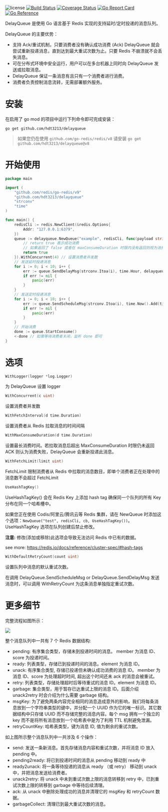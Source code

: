 
![license](https://img.shields.io/github/license/HDT3213/delayqueue)
[![Build Status](https://travis-ci.com/HDT3213/delayqueue.svg?branch=master)](https://app.travis-ci.com/github/HDT3213/delayqueue)
[![Coverage Status](https://coveralls.io/repos/github/HDT3213/delayqueue/badge.svg?branch=master)](https://coveralls.io/github/HDT3213/delayqueue?branch=master)
[![Go Report Card](https://goreportcard.com/badge/github.com/HDT3213/delayqueue)](https://goreportcard.com/report/github.com/HDT3213/delayqueue)
[![Go Reference](https://pkg.go.dev/badge/github.com/hdt3213/delayqueue.svg)](https://pkg.go.dev/github.com/hdt3213/delayqueue)

DelayQueue 是使用 Go 语言基于 Redis 实现的支持延时/定时投递的消息队列。

DelayQueue 的主要优势：
- 支持 Ack/重试机制，只要消费者没有确认成功消费 (Ack) DelayQueue 就会尝试重新投递消息，直到达到最大重试次数为止。只要 Redis 不崩溃就不会丢失消息。
- 可在分布式环境中安全运行，用户可以在多台机器上同时向 DelayQueue 发送或拉取消息。
- DelayQueue 保证一条消息有且只有一个消费者进行消费。
- 消费者负责控制消息流转，无需部署额外服务。

# 安装

在启用了 go mod 的项目中运行下列命令即可完成安装：

```shell
go get github.com/hdt3213/delayqueue
```

> 如果您仍在使用 `github.com/go-redis/redis/v8` 请安装 `go get github.com/hdt3213/delayqueue@v8`

# 开始使用

```go
package main

import (
	"github.com/redis/go-redis/v9"
	"github.com/hdt3213/delayqueue"
	"strconv"
	"time"
)

func main() {
	redisCli := redis.NewClient(&redis.Options{
		Addr: "127.0.0.1:6379",
	})
	queue := delayqueue.NewQueue("example", redisCli, func(payload string) bool {
		// return true 表示成功消费
		// 如果返回了 false 或者在 maxConsumeDuration 时限内没有返回则视为消费失败，DelayQueue 会重新投递消息
		return true
	}).WithConcurrent(4) // 设置消费者并发数
	// 发送延时投递消息
	for i := 0; i < 10; i++ {
		err := queue.SendDelayMsg(strconv.Itoa(i), time.Hour, delayqueue.WithRetryCount(3))
		if err != nil {
			panic(err)
		}
	}
	// 发送定时投递消息
	for i := 0; i < 10; i++ {
		err := queue.SendScheduleMsg(strconv.Itoa(i), time.Now().Add(time.Hour))
		if err != nil {
			panic(err)
		}
	}
	// 开始消费
	done := queue.StartConsume()
	<-done // 如需等待消费者关闭，监听 done 即可 
}
```

# 选项

```go
WithLogger(logger *log.Logger)
```

为 DelayQueue 设置 logger


```go
WithConcurrent(c uint) 
```

设置消费者并发数

```go
WithFetchInterval(d time.Duration)
```

设置消费者从 Redis 拉取消息的时间间隔

```go
WithMaxConsumeDuration(d time.Duration)
```

设置最长消费时间。若拉取消息后超出 MaxConsumeDuration 时限仍未返回 ACK 则认为消费失败，DelayQueue 会重新投递此消息。

```go
WithFetchLimit(limit uint)
```

FetchLimit 限制消费者从 Redis 中拉取的消息数目，即单个消费者正在处理中的消息数不会超过 FetchLimit

```go
UseHashTagKey()
```

UseHashTagKey() 会在 Redis Key 上添加 hash tag 确保同一个队列的所有 Key 分布在同一个哈希槽中。

如果您正在使用 Codis/阿里云/腾讯云等 Redis 集群，请在 NewQueue 时添加这个选项：`NewQueue("test", redisCli, cb, UseHashTagKey())`。UseHashTagKey 选项在队列创建后禁止修改。

**注意:** 修改(添加或移除)此选项会导致无法访问 Redis 中已有的数据。

see more: https://redis.io/docs/reference/cluster-spec/#hash-tags

```go
WithDefaultRetryCount(count uint)
```

设置队列中消息的默认重试次数。

在调用  DelayQueue.SendScheduleMsg or DelayQueue.SendDelayMsg 发送消息时，可以调用 WithRetryCount 为这条消息单独指定重试次数。

# 更多细节

完整流程如图所示：

![](https://s2.loli.net/2022/09/10/tziHmcAX4sFJPN6.png)


整个消息队列中一共有 7 个 Redis 数据结构:

- pending: 有序集合类型，存储未到投递时间的消息。 member 为消息 ID、score 为投递时间。
- ready: 列表类型，存储已到投递时间的消息。element 为消息 ID。
- unack: 有序集合类型, 存储已投递但未确认成功消费的消息 ID。 member 为消息 ID、score 为处理超时时间, 超出这个时间还未 ack 的消息会被重试。
- retry: 列表类型，存储处理超时后等待重试的消息 ID。element 为消息 ID。
- garbage: 集合类型，用于暂存已达重试上限的消息 ID。后面介绍 unack2retry 时会介绍为什么需要 garbage 结构。
- msgKey: 为了避免两条内容完全相同的消息造成意外的影响，我们将每条消息放到一个字符串类型的键中，并分配一个 UUID 作为它的唯一标识。其它数据结构中只存储 UUID 而不存储完整的消息内容。每个 msg 拥有一个独立的 key 而不是将所有消息放到一个哈希表中是为了利用 TTL 机制避免泄漏。
- retryCountKey: 哈希表类型，键为消息 ID, 值为剩余的重试次数。

如上图所示整个消息队列中一共涉及 6 个操作：

- send: 发送一条新消息。首先存储消息内容和重试次数，并将消息 ID 放入 pending 中。
- pending2ready: 将已到投递时间的消息从 pending 移动到 ready 中
- ready2unack: 将一条等待投递的消息从 ready （或 retry） 移动到 unack 中，并把消息发送给消费者。
- unack2retry: 将 unack 中未到重试次数上限的消息转移到 retry 中，已到重试次数上限的转移到 garbage 中等待后续清理。
- ack: 从 unack 中删除处理成功的消息并清理它的 msgKey 和 retryCount 数据。
- garbageCollect: 清理已到最大重试次数的消息。



